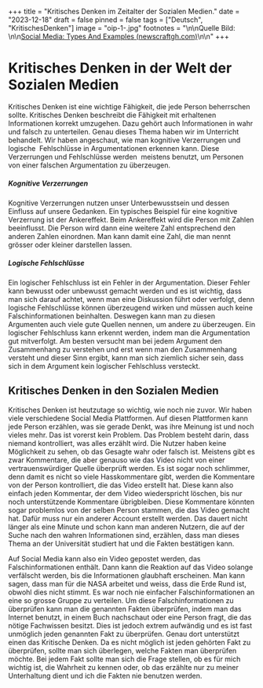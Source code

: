 +++
title = "Kritisches Denken im Zeitalter der Sozialen Medien."
date = "2023-12-18"
draft = false
pinned = false
tags = ["Deutsch", "KritischesDenken"]
image = "oip-1-.jpg"
footnotes = "<!--StartFragment-->\n\nQuelle Bild: \n\n[Social Media: Types And Examples (newscraftgh.com)](https://www.newscraftgh.com/latest-updates/75-social-media-types-and-examples)\n\n<!--EndFragment-->"
+++
<!--StartFragment-->

# Kritisches Denken in der Welt der Sozialen Medien

Kritisches Denken ist eine wichtige Fähigkeit, die jede Person beherrschen sollte. Kritisches Denken beschreibt die Fähigkeit mit erhaltenen Informationen korrekt umzugehen. Dazu gehört auch Informationen in wahr und falsch zu unterteilen. Genau dieses Thema haben wir im Unterricht behandelt. Wir haben angeschaut, wie man kognitive Verzerrungen und logische  Fehlschlüsse in Argumentationen erkennen kann. Diese Verzerrungen und Fehlschlüsse werden  meistens benutzt, um Personen von einer falschen Argumentation zu überzeugen.

##### Kognitive Verzerrungen

Kognitive Verzerrungen nutzen unser Unterbewusstsein und dessen Einfluss auf unsere Gedanken. Ein typisches Beispiel für eine kognitive Verzerrung ist der Ankereffekt. Beim Ankereffekt wird die Person mit Zahlen beeinflusst. Die Person wird dann eine weitere Zahl entsprechend den anderen Zahlen einordnen. Man kann damit eine Zahl, die man nennt grösser oder kleiner darstellen lassen.

##### Logische Fehlschlüsse

Ein logischer Fehlschluss ist ein Fehler in der Argumentation. Dieser Fehler kann bewusst oder unbewusst gemacht werden und es ist wichtig, dass man sich darauf achtet, wenn man eine Diskussion führt oder verfolgt, denn logische Fehlschlüsse können überzeugend wirken und müssen auch keine Falschinformationen beinhalten. Deswegen kann man zu diesen Argumenten auch viele gute Quellen nennen, um andere zu überzeugen. Ein logischer Fehlschluss kann erkennt werden, indem man die Argumentation gut mitverfolgt. Am besten versucht man bei jedem Argument den Zusammenhang zu verstehen und erst wenn man den Zusammenhang versteht und dieser Sinn ergibt, kann man sich ziemlich sicher sein, dass sich in dem Argument kein logischer Fehlschluss versteckt.

## Kritisches Denken in den Sozialen Medien

Kritisches Denken ist heutzutage so wichtig, wie noch nie zuvor. Wir haben viele verschiedene Social Media Plattformen. Auf diesen Plattformen kann jede Person erzählen, was sie gerade Denkt, was ihre Meinung ist und noch vieles mehr. Das ist vorerst kein Problem. Das Problem besteht darin, dass niemand kontrolliert, was alles erzählt wird. Die Nutzer haben keine Möglichkeit zu sehen, ob das Gesagte wahr oder falsch ist. Meistens gibt es zwar Kommentare, die aber genauso wie das Video nicht von einer vertrauenswürdiger Quelle überprüft werden. Es ist sogar noch schlimmer, denn damit es nicht so viele Hasskommentare gibt, werden die Kommentare von der Person kontrolliert, die das Video erstellt hat. Diese kann also einfach jeden Kommentar, der dem Video wiederspricht löschen, bis nur noch unterstützende Kommentare übrigbleiben. Diese Kommentare könnten sogar problemlos von der selben Person stammen, die das Video gemacht hat. Dafür muss nur ein anderer Account erstellt werden. Das dauert nicht länger als eine Minute und schon kann man anderen Nutzern, die auf der Suche nach den wahren Informationen sind, erzählen, dass man dieses Thema an der Universität studiert hat und die Fakten bestätigen kann.

Auf Social Media kann also ein Video gepostet werden, das Falschinformationen enthält. Dann kann die Reaktion auf das Video solange verfälscht werden, bis die Informationen glaubhaft erscheinen. Man kann sagen, dass man für die NASA arbeitet und weiss, dass die Erde Rund ist, obwohl dies nicht stimmt. Es war noch nie einfacher Falschinformationen an eine so grosse Gruppe zu verteilen. Um diese Falschinformationen zu überprüfen kann man die genannten Fakten überprüfen, indem man das Internet benutzt, in einem Buch nachschaut oder eine Person fragt, die das nötige Fachwissen besitzt. Dies ist jedoch extrem aufwändig und es ist fast unmöglich jeden genannten Fakt zu überprüfen. Genau dort unterstützt einen das Kritische Denken. Da es nicht möglich ist jeden gehörten Fakt zu überprüfen, sollte man sich überlegen, welche Fakten man überprüfen möchte. Bei jedem Fakt sollte man sich die Frage stellen, ob es für mich wichtig ist, die Wahrheit zu kennen oder, ob das erzählte nur zu meiner Unterhaltung dient und ich die Fakten nie benutzen werden.

<!--EndFragment-->